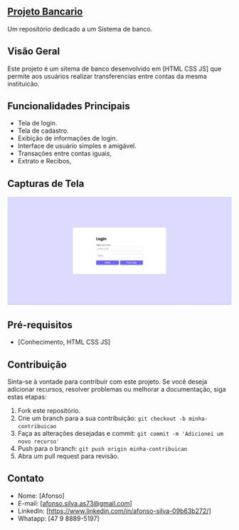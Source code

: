 
## [Projeto Bancario](https://afonso-front-end.github.io/music-player/)

Um repositório dedicado a um Sistema de banco.

## Visão Geral

Este projeto é um sitema de banco desenvolvido em [HTML CSS JS] que permite aos usuários realizar transferencias entre contas da mesma instituicão.

## Funcionalidades Principais

- Tela de login.
- Tela de cadastro.
- Exibição de informações de login.
- Interface de usuário simples e amigável.
- Transações entre contas iguais,
- Extrato e Recibos,

## Capturas de Tela

![Captura de Tela 1](screenshots/imagem1.png)

## Pré-requisitos

- [Conhecimento, HTML CSS JS]

## Contribuição

Sinta-se à vontade para contribuir com este projeto. Se você deseja adicionar recursos, resolver problemas ou melhorar a documentação, siga estas etapas:

1. Fork este repositório.
2. Crie um branch para a sua contribuição: `git checkout -b minha-contribuicao`
3. Faça as alterações desejadas e commit: `git commit -m 'Adicionei um novo recurso'`
4. Push para o branch: `git push origin minha-contribuicao`
5. Abra um pull request para revisão.

## Contato

- Nome: [Afonso]
- E-mail: [afonso.silva.as73@gmail.com]
- LinkedIn: [https://www.linkedin.com/in/afonso-silva-09b63b272/]
- Whatapp: [47 9 8889-5197]

